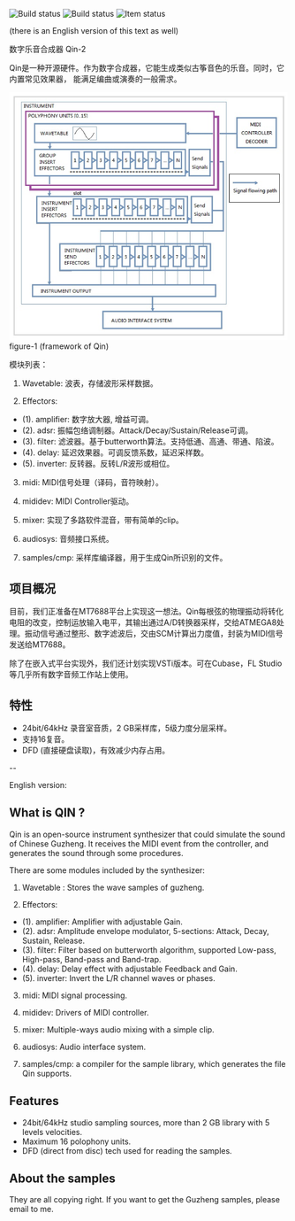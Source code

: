 
![Build status](https://img.shields.io/badge/Qin-2.0.1-blue.svg)
![Build status](https://img.shields.io/badge/build-passing-green.svg)
![Item status](https://img.shields.io/badge/status-unstable-lightgreen.svg)

(there is an English version of this text as well)

数字乐音合成器 Qin-2

Qin是一种开源硬件。作为数字合成器，它能生成类似古筝音色的乐音。同时，它内置常见效果器，
能满足编曲或演奏的一般需求。


![framework](https://raw.githubusercontent.com/opxarch/privdats/master/Qin/framework.jpg)
figure-1 (framework of Qin)


模块列表：
1. Wavetable: 波表，存储波形采样数据。

2. Effectors:
* (1). amplifier: 数字放大器, 增益可调。
* (2). adsr: 振幅包络调制器。Attack/Decay/Sustain/Release可调。
* (3). filter: 滤波器。基于butterworth算法。支持低通、高通、带通、陷波。
* (4). delay: 延迟效果器。可调反馈系数，延迟采样数。
* (5). inverter: 反转器。反转L/R波形或相位。

3. midi: MIDI信号处理（译码，音符映射）。
4. mididev: MIDI Controller驱动。
3. mixer: 实现了多路软件混音，带有简单的clip。
4. audiosys: 音频接口系统。

5. samples/cmp: 采样库编译器，用于生成Qin所识别的文件。


项目概况
---
目前，我们正准备在MT7688平台上实现这一想法。Qin每根弦的物理振动将转化电阻的改变，控制运放输入电平，其输出通过A/D转换器采样，交给ATMEGA8处理。振动信号通过整形、数字滤波后，交由SCM计算出力度值，封装为MIDI信号发送给MT7688。

除了在嵌入式平台实现外，我们还计划实现VSTi版本。可在Cubase，FL Studio等几乎所有数字音频工作站上使用。


特性
---
* 24bit/64kHz 录音室音质，2 GB采样库，5级力度分层采样。
* 支持16复音。
* DFD (直接硬盘读取)，有效减少内存占用。

--

English version:

What is QIN ?
---

Qin is an open-source instrument synthesizer that could simulate the sound
of Chinese Guzheng. It receives the MIDI event from the controller, and
generates the sound through some procedures.

There are some modules included by the synthesizer:
1. Wavetable : Stores the wave samples of guzheng.

2. Effectors:
* (1). amplifier:     Amplifier with adjustable Gain.
* (2). adsr:          Amplitude envelope modulator, 5-sections: Attack, Decay, Sustain, Release.
* (3). filter:        Filter based on butterworth algorithm, supported Low-pass, High-pass, Band-pass and Band-trap.
* (4). delay:         Delay effect with adjustable Feedback and Gain.
* (5). inverter:      Invert the L/R channel waves or phases.

3. midi: MIDI signal processing.

4. mididev: Drivers of MIDI controller.
3. mixer: Multiple-ways audio mixing with a simple clip.
4. audiosys: Audio interface system.

5. samples/cmp: a compiler for the sample library, which generates the file Qin supports.

Features
---
* 24bit/64kHz studio sampling sources, more than 2 GB library with 5 levels velocities.
* Maximum 16 polophony units.
* DFD (direct from disc) tech used for reading the samples.

About the samples
---
They are all copying right.
If you want to get the Guzheng samples, please email to me.

